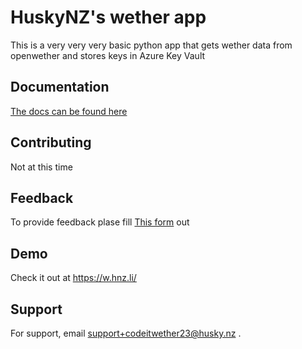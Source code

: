 
# HuskyNZ's wether app

This is a very very very basic python app that gets wether data from openwether and stores keys in Azure Key Vault




## Documentation

[The docs can be found here ](https://docs.w.hnz.li)



## Contributing

Not at this time



## Feedback
To provide feedback plase fill [This form](https://forms.husky.nz/t/qaRREBpd7xus?sentfrom=1codeitwetherrepo&internal=false&sentto=repo&endbuttonurl=https://w.hnz.li&endbuttonurltxt=HuskyNZ-Wether) out

## Demo

Check it out at https://w.hnz.li/


## Support

For support, email support+codeitwether23@husky.nz .

